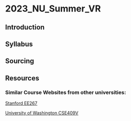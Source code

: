 # 2023_NU_Summer_VR

## Introduction
## Syllabus
## Sourcing
## Resources
### Similar Course Websites from other universities:

[Stanford EE267](http://stanford.edu/class/ee267/syllabus.html)

[University of Washington CSE409V](https://courses.cs.washington.edu/courses/cse490v/20wi/#projects)
